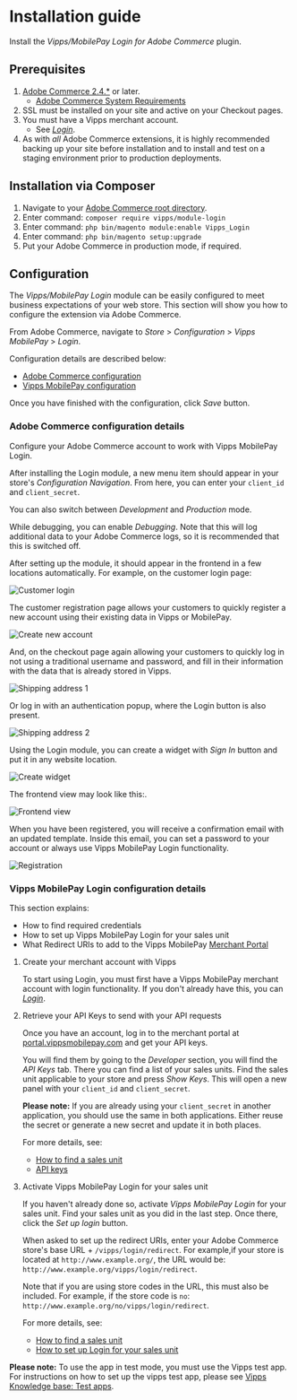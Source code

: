 <!-- START_METADATA
---
title: Vipps/MobilePay Login for Adobe Commerce / Magento Plugin installation guide
sidebar_label: Installation guide
sidebar_position: 20
description: Install the Vipps/MobilePay Login for Adobe Commerce.
pagination_next: null
pagination_prev: null
---
END_METADATA -->

# Installation guide

Install the *Vipps/MobilePay Login for Adobe Commerce* plugin.

## Prerequisites

1. [Adobe Commerce 2.4.*](https://experienceleague.adobe.com/en/docs/commerce-operations/release/notes/overview) or later.
    * [Adobe Commerce System Requirements](https://developer.adobe.com/commerce/docs/)
1. SSL must be installed on your site and active on your Checkout pages.
1. You must have a Vipps merchant account.
    * See [*Login*](https://vippsmobilepay.com/online/login).
1. As with *all* Adobe Commerce extensions, it is highly recommended backing up your site before installation and to install and test on a staging environment prior to production deployments.

## Installation via Composer

1. Navigate to your [Adobe Commerce root directory](https://developer.adobe.com/commerce/php/development/build/component-file-structure/).
1. Enter command: `composer require vipps/module-login`
1. Enter command: `php bin/magento module:enable Vipps_Login`
1. Enter command: `php bin/magento setup:upgrade`
1. Put your Adobe Commerce in production mode, if required.

## Configuration

The *Vipps/MobilePay Login* module can be easily configured to meet business expectations of your web store. This section will show you how to configure the extension via Adobe Commerce.

From Adobe Commerce, navigate to *Store* > *Configuration* > *Vipps MobilePay* > *Login*.

Configuration details are described below:

* [Adobe Commerce configuration](#adobe-commerce-configuration-details)
* [Vipps MobilePay configuration](#vipps-mobilepay-login-configuration-details)

Once you have finished with the configuration, click *Save* button.

### Adobe Commerce configuration details

Configure your Adobe Commerce account to work with Vipps MobilePay Login.

After installing the Login module, a new menu item should appear in your
store's *Configuration Navigation*.
From here, you can enter your `client_id` and `client_secret`.

You can also switch between *Development* and *Production* mode.

While debugging, you can enable *Debugging*. Note that this will log additional
data to your Adobe Commerce logs, so it is recommended that this is switched off.

After setting up the module, it should appear in the frontend in a few locations
automatically. For example, on the customer login page:

![Customer login](./docs/images/3customer-login.jpg)

The customer registration page allows your customers to quickly register a
new account using their existing data in Vipps or MobilePay.

![Create new account](./docs/images/4create-new-account.jpg)

And, on the checkout page again allowing your customers to quickly log in not using
a traditional username and password, and fill in their information with the data that is already
stored in Vipps.

![Shipping address 1](./docs/images/5shipping-address.jpg)

Or log in with an authentication popup, where the Login button is also present.

![Shipping address 2](./docs/images/6shipping-address.jpg)

Using the Login module, you can create a widget with *Sign In* button and put it in any
website location.

![Create widget](./docs/images/7create-widget.jpg)

The frontend view may look like this:.

![Frontend view](./docs/images/8frontend-view.jpg)

When you have been registered, you will receive a confirmation email with
an updated template. Inside this email, you can set a password to your account or always
use Vipps MobilePay Login functionality.

![Registration](./docs/images/9register.jpg)

### Vipps MobilePay Login configuration details

This section explains:

* How to find required credentials
* How to set up Vipps MobilePay Login for your sales unit
* What Redirect URIs to add to the Vipps MobilePay [Merchant Portal](https://portal.vippsmobilepay.com)

1. Create your merchant account with Vipps

    To start using Login, you must first have a Vipps MobilePay merchant account with login
    functionality. If you don't already have this, you can
    [*Login*](https://vippsmobilepay.com/online/login).

2. Retrieve your API Keys to send with your API requests

    Once you have an account, log in to the merchant portal at [portal.vippsmobilepay.com](https://portal.vippsmobilepay.com) and get your API keys​.

    You will find them by going to the *Developer* section, you will find the *API Keys* tab.
    There you can find a list of your sales units. Find the sales unit applicable to your store and press
    *Show Keys*. This will open a new panel with your `client_id` and `client_secret`.

    **Please note:** If you are already using your `client_secret` in another application, you should use the same in both applications.
    Either reuse the secret or generate a new secret and update it in both places.

    For more details, see:

    * [How to find a sales unit](https://developer.vippsmobilepay.com/docs/developer-resources/portal/)
    * [API keys](https://developer.vippsmobilepay.com/docs/knowledge-base/api-keys/)

3. Activate Vipps MobilePay Login for your sales unit

    If you haven't already done so, activate *Vipps MobilePay Login* for your sales unit.
    Find your sales unit as you did in the last step.
    Once there, click the *Set up login* button.

    When asked to set up the redirect URIs, enter your Adobe Commerce store's base URL +
    `/vipps/login/redirect`. For example,if your store is located at `​http://www.example.org/`,​ the URL would be: `http://www.example.org/vipps/login/redirect`.

    Note that if you are using store codes in the URL, this must also be included. For example, if the store code is `no`: `http://www.example.org/no/vipps/login/redirect`.

    For more details, see:

    * [How to find a sales unit](https://developer.vippsmobilepay.com/docs/developer-resources/portal/)
    * [How to set up Login for your sales unit](https://developer.vippsmobilepay.com/docs/developer-resources/portal/#how-to-set-up-login-for-your-sales-unit)

**Please note:** To use the app in test mode, you must use the Vipps test app. For instructions on how to set up the vipps test app, please see
[Vipps Knowledge base: Test apps](https://developer.vippsmobilepay.com/docs/test-environment/#test-apps).
